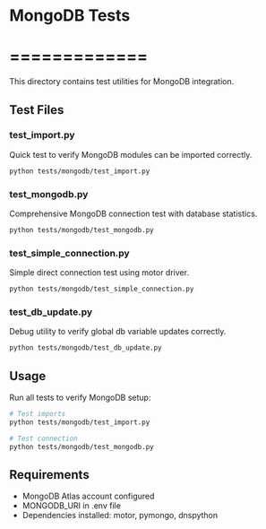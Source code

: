 # MongoDB Tests
# =============

This directory contains test utilities for MongoDB integration.

## Test Files

### test_import.py
Quick test to verify MongoDB modules can be imported correctly.
```bash
python tests/mongodb/test_import.py
```

### test_mongodb.py
Comprehensive MongoDB connection test with database statistics.
```bash
python tests/mongodb/test_mongodb.py
```

### test_simple_connection.py
Simple direct connection test using motor driver.
```bash
python tests/mongodb/test_simple_connection.py
```

### test_db_update.py
Debug utility to verify global db variable updates correctly.
```bash
python tests/mongodb/test_db_update.py
```

## Usage

Run all tests to verify MongoDB setup:
```bash
# Test imports
python tests/mongodb/test_import.py

# Test connection
python tests/mongodb/test_mongodb.py
```

## Requirements

- MongoDB Atlas account configured
- MONGODB_URI in .env file
- Dependencies installed: motor, pymongo, dnspython

